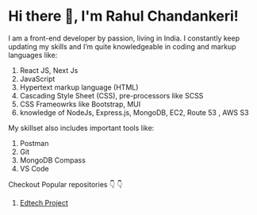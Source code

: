 # Hi there 👋, I'm Rahul Chandankeri!
I am a front-end developer by passion, living in India. I constantly keep updating my skills and I’m quite knowledgeable in coding and markup languages like:

1.   React JS, Next Js
2.   JavaScript
3.   Hypertext markup language (HTML)
4.   Cascading Style Sheet (CSS), pre-processors like SCSS
6.   CSS Frameowrks like Bootstrap, MUI
7.   knowledge of NodeJs, Express.js, MongoDB, EC2, Route 53 , AWS S3

My skillset also includes important tools like:

1. Postman
2. Git 
3. MongoDB Compass
4. VS Code

Checkout Popular repositories :point_down: :point_down:

1. [Edtech Project]([https://www.google.com](https://elearn.rahulcodes.dev/))
